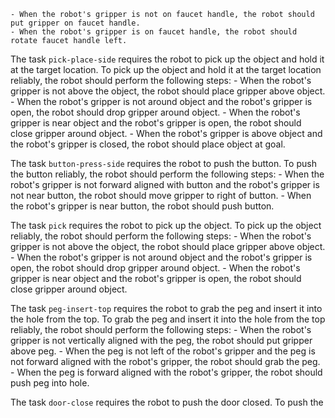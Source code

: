 

    - When the robot's gripper is not on faucet handle, the robot should put gripper on faucet handle.
    - When the robot's gripper is on faucet handle, the robot should rotate faucet handle left.

The task `pick-place-side` requires the robot to pick up the object and hold it at the target location.
To pick up the object and hold it at the target location reliably, the robot should perform the following steps:
    - When the robot's gripper is not above the object, the robot should place gripper above object.
    - When the robot's gripper is not around object and the robot's gripper is open, the robot should drop gripper around object.
    - When the robot's gripper is near object and the robot's gripper is open, the robot should close gripper around object.
    - When the robot's gripper is above object and the robot's gripper is closed, the robot should place object at goal.

The task `button-press-side` requires the robot to push the button.
To push the button reliably, the robot should perform the following steps:
    - When the robot's gripper is not forward aligned with button and the robot's gripper is not near button, the robot should move gripper to right of button.
    - When the robot's gripper is near button, the robot should push button.

The task `pick` requires the robot to pick up the object.
To pick up the object reliably, the robot should perform the following steps:
    - When the robot's gripper is not above the object, the robot should place gripper above object.
    - When the robot's gripper is not around object and the robot's gripper is open, the robot should drop gripper around object.
    - When the robot's gripper is near object and the robot's gripper is open, the robot should close gripper around object.

The task `peg-insert-top` requires the robot to grab the peg and insert it into the hole from the top.
To grab the peg and insert it into the hole from the top reliably, the robot should perform the following steps:
    - When the robot's gripper is not vertically aligned with the peg, the robot should put gripper above peg.
    - When the peg is not left of the robot's gripper and the peg is not forward aligned with the robot's gripper, the robot should grab the peg.
    - When the peg is forward aligned with the robot's gripper, the robot should push peg into hole.

The task `door-close` requires the robot to push the door closed.
To push the